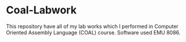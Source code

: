 # Coal-Labwork
 This repository have all of my lab works which I performed in Computer Oriented Assembly Language (COAL) course.
 Software used EMU 8086.
